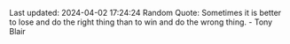 Last updated: 2024-04-02 17:24:24
Random Quote: Sometimes it is better to lose and do the right thing than to win and do the wrong thing. - Tony Blair